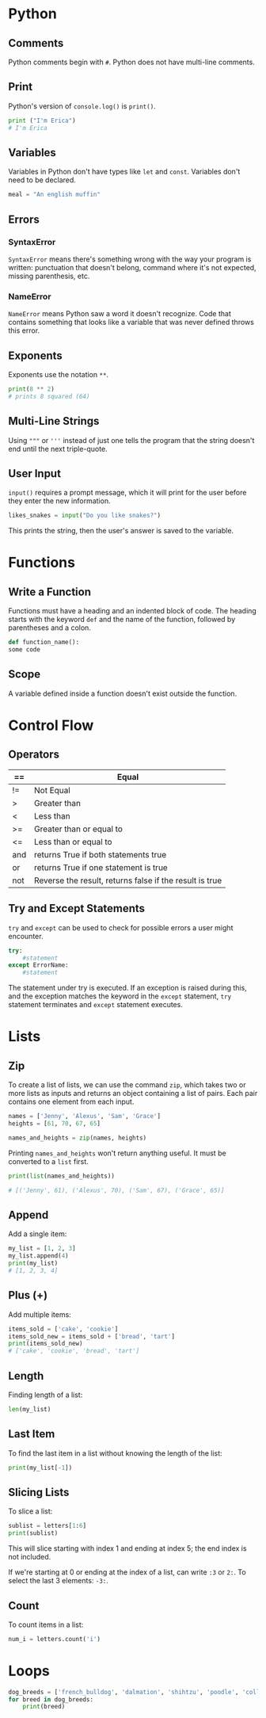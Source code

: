 # Python

## Comments
Python comments begin with `#`. Python does not have multi-line comments.

## Print
Python's version of `console.log()` is `print()`.
```py
print ("I'm Erica")
# I'm Erica
```

## Variables
Variables in Python don't have types like `let` and `const`. Variables don't need to be declared.
```py
meal = "An english muffin"
```

## Errors

### SyntaxError
`SyntaxError` means there's something wrong with the way your program is written: punctuation that doesn't belong, command where it's not expected, missing parenthesis, etc.

### NameError
`NameError` means Python saw a word it doesn't recognize. Code that contains something that looks like a variable that was never defined throws this error.

## Exponents
Exponents use the notation `**`.
```py
print(8 ** 2)
# prints 8 squared (64)
```

## Multi-Line Strings
Using `"""` or `'''` instead of just one tells the program that the string doesn't end until the next triple-quote.

## User Input
`input()` requires a prompt message, which it will print for the user before they enter the new information.
```py
likes_snakes = input("Do you like snakes?")
```
This prints the string, then the user's answer is saved to the variable.

# Functions

## Write a Function
Functions must have a heading and an indented block of code. The heading starts with the keyword `def` and the name of the function, followed by parentheses and a colon.
```py
def function_name():
some code
```

## Scope
A variable defined inside a function doesn't exist outside the function.

# Control Flow

## Operators
| ==  | Equal                                                   |
|-----|---------------------------------------------------------|
| !=  | Not Equal                                               |
| >   | Greater than                                            |
| <   | Less than                                               |
| >=  | Greater than or equal to                                |
| <=  | Less than or equal to                                   |
| and | returns True if both statements true                    |
| or  | returns True if one statement is true                   |
| not | Reverse the result, returns false if the result is true |

## Try and Except Statements
`try` and `except` can be used to check for possible errors a user might encounter.
```py
try: 
    #statement
except ErrorName:
    #statement
```

The statement under try is executed. If an exception is raised during this, and the exception matches the keyword in the `except` statement, `try` statement terminates and `except` statement executes.

# Lists

## Zip
To create a list of lists, we can use the command `zip`, which takes two or more lists as inputs and returns an object containing a list of pairs. Each pair contains one element from each input.
```py
names = ['Jenny', 'Alexus', 'Sam', 'Grace']
heights = [61, 70, 67, 65]

names_and_heights = zip(names, heights)
```
Printing `names_and_heights` won't return anything useful. It must be converted to a `list` first.
```py
print(list(names_and_heights))

# [('Jenny', 61), ('Alexus', 70), ('Sam', 67), ('Grace', 65)]
```

## Append
Add a single item:
```py
my_list = [1, 2, 3]
my_list.append(4)
print(my_list)
# [1, 2, 3, 4]
```

## Plus (+)
Add multiple items:
```py
items_sold = ['cake', 'cookie']
items_sold_new = items_sold + ['bread', 'tart']
print(items_sold_new)
# ['cake', 'cookie', 'bread', 'tart']
```

## Length
Finding length of a list:
```py
len(my_list)
```

## Last Item
To find the last item in a list without knowing the length of the list:
```py
print(my_list[-1])
```

## Slicing Lists
To slice a list:
```py
sublist = letters[1:6]
print(sublist)
```
This will slice starting with index 1 and ending at index 5; the end index is not included.

If we're starting at 0 or ending at the index of a list, can write `:3` or `2:`. To select the last 3 elements: `-3:`.

## Count
To count items in a list:
```py
num_i = letters.count('i')
```

# Loops
```py
dog_breeds = ['french_bulldog', 'dalmation', 'shihtzu', 'poodle', 'collie']
for breed in dog_breeds:
    print(breed)
```
